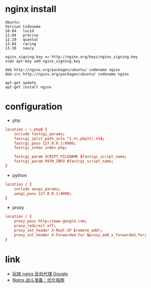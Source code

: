 # nginx install
```shell
Ubuntu:
Version	Codename
10.04	lucid
12.04	precise
12.10	quantal
13.04	raring
13.10	saucy

nginx_signing.key => http://nginx.org/keys/nginx_signing.key
sudo apt-key add nginx_signing.key

deb http://nginx.org/packages/ubuntu/ codename nginx
deb-src http://nginx.org/packages/ubuntu/ codename nginx

apt-get update
apt-get install nginx
```

# configuration
- php
```conf
location ~ \.php$ {
    include fastcgi_params;
    fastcgi_split_path_info ^(.+\.php)(/.+)$;
    fastcgi_pass 127.0.0.1:9000;
    fastcgi_index index.php;

    fastcgi_param SCRIPT_FILENAME $fastcgi_script_name;
    fastcgi_param PATH_INFO $fastcgi_script_name;
}
```

- python
```conf
location / {
    include uwsgi_params;
    uwsgi_pass 127.0.0.1:9090;
}
```

- proxy
```conf
location / {
    proxy_pass http://www.google.com;
    proxy_redirect off;
    proxy_set_header X-Real-IP $remote_addr;
    proxy_set_header X-Forwarded-For $proxy_add_x_forwarded_for;
}
```

# link
- [玩转 nginx 反向代理 Google](http://hack0nair.me/2014-10-25-how-to-setup-reverse-proxy-by-nginx/)
- [Nginx 战斗准备：优化指南](https://linux.cn/article-5265-1.html)
